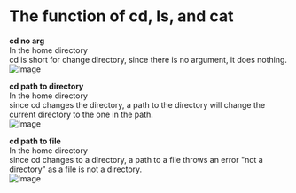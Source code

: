 # The function of cd, ls, and cat
**cd no arg**<br>
In the home directory <br>
cd is short for change directory, since there is no argument, it does nothing. <br>
![Image](imageName.png) <br>

**cd path to directory** <br>
In the home directory <br>
since cd changes the directory, a path to the directory will change the current directory to the one in the path. <br>
![Image](imageName.png) <br>

**cd path to file** <br>
In the home directory <br>
since cd changes to a directory, a path to a file throws an error "not a directory" as a file is not a directory. <br>
![Image](imageName.png) <br>


